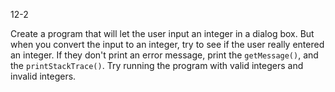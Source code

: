 12-2

Create a program that will let the user input an integer in a dialog box. But when you convert the input to an integer, try to see if the user really entered an integer. If they don't print an error message, print the `getMessage()`, and the `printStackTrace()`. Try running the program with valid integers and invalid integers. 

 
